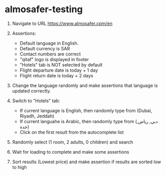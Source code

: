 ﻿# almosafer-testing

1. Navigate to URL https://www.almosafer.cpm/en
2. Assertions:
    - Default language in English.
    - Default currency is SAR
    - Contact numbers are correct
    - "qitaf" logo is displayed in footer
    - "Hotels" tab is NOT selected by default
    - Flight departure date is today + 1 day
    - Flight return date is today + 2 days
  
3. Change the language randomly and make assertions that language is updated correctly.
4. Switch to "Hotels" tab:
   - If current language is English, then randomly type from (Dubai, Riyadh, Jeddah)
   - If current languahe is Arabic, then randomly type from (دبي, رياض, جدة)
   - Click on the first result from the autocomplete list
5. Randomly select (1 room, 2 adults, 0 children) and search
6. Wait for loading to complete and make some assertions
7. Sort results (Lowest price) and make assertion if results are sorted low to high
